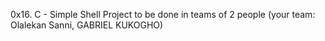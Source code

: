 0x16. C - Simple Shell
 Project to be done in teams of 2 people (your team: Olalekan Sanni, GABRIEL KUKOGHO)

